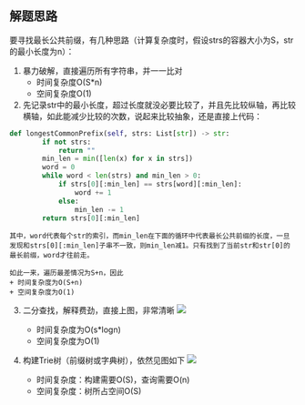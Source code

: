 ## 解题思路
要寻找最长公共前缀，有几种思路（计算复杂度时，假设strs的容器大小为S，str的最小长度为n）：
1. 暴力破解，直接遍历所有字符串，并一一比对
    + 时间复杂度O(S*n)
    + 空间复杂度O(1)
2. 先记录str中的最小长度，超过长度就没必要比较了，并且先比较纵轴，再比较横轴，如此能减少比较的次数，说起来比较抽象，还是直接上代码：
```python
def longestCommonPrefix(self, strs: List[str]) -> str:
        if not strs:
            return ""
        min_len = min([len(x) for x in strs])
        word = 0
        while word < len(strs) and min_len > 0:
            if strs[0][:min_len] == strs[word][:min_len]:
                word += 1
            else:
                min_len -= 1
        return strs[0][:min_len]
```
    其中，word代表每个str的索引，而min_len在下面的循环中代表最长公共前缀的长度，一旦发现和strs[0][:min_len]子串不一致，则min_len减1。只有找到了当前str和str[0]的最长前缀，word才往前走。

    如此一来，遍历最差情况为S+n，因此
    + 时间复杂度为O(S+n)
    + 空间复杂度为O(1)
3. 二分查找，解释费劲，直接上图，非常清晰
![](https://leetcode.com/media/original_images/14_lcp_binary_search.png)

    + 时间复杂度为O(s*logn)
    + 空间复杂度为O(1)

4. 构建Trie树（前缀树或字典树），依然见图如下
![](https://leetcode.com/media/original_images/14_lcp_trie.png)

    + 时间复杂度：构建需要O(S)，查询需要O(n)
    + 空间复杂度：树所占空间O(S)
